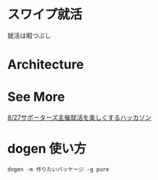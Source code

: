 # スワイプ就活
就活は暇つぶし
# Architecture
# See More
[8/27サポーターズ主催就活を楽しくするハッカソン](https://t.co/fezJZuZTLQ?amp=1)

# dogen 使い方

```console
dogen -m 作りたいパッケージ -g pure
```
